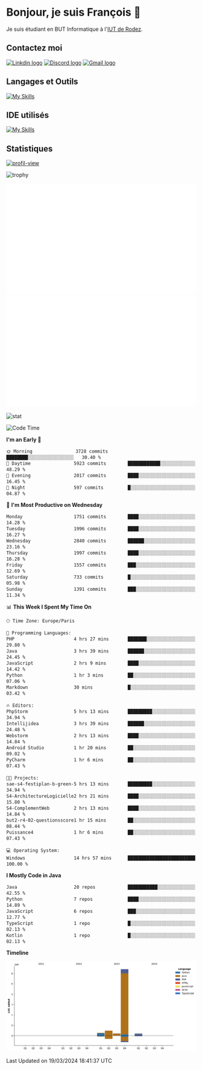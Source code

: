 # Bonjour, je suis François 👋

Je suis étudiant en BUT Informatique à l'[IUT de Rodez](https://iut-rodez.fr).

## Contactez moi

<p>
<a href="https://www.linkedin.com/in/fran%C3%A7ois-de-saint-palais-00985327a/" target="blank"><img src="https://img.shields.io/badge/LinkedIn-0077B5?style=for-the-badge&logo=linkedin&logoColor=white" alt="Linkdin logo"/></a>
<a href="https://discord.gg/francis389" target="blank"><img src="https://img.shields.io/badge/Discord-7289DA?style=for-the-badge&logo=discord&logoColor=white" alt="Discord logo" /></a>
<a href="mailto:francois-sp@gmx.fr" target="blank"><img src="https://img.shields.io/badge/Gmail-D14836?style=for-the-badge&logo=gmail&logoColor=white" alt="Gmail logo"/></a> 
</p>

## Langages et Outils

[![My Skills](https://skillicons.dev/icons?i=java,py,kotlin,git,html,css,sass,vue,angular,react,bootstrap,js,ts,php,mysql,sqlite,grafana,linux,windows,figma,postman)](https://skillicons.dev)

## IDE utilisés

[![My Skills](https://skillicons.dev/icons?i=idea,phpstorm,pycharm,androidstudio,vscode,webstorm,eclipse)](https://skillicons.dev)

## Statistiques

[![profil-view](https://komarev.com/ghpvc/?username=francois389&label=Profile%20views&color=0e75b6&style=flat)](https://github.com/ryo-ma/github-profile-trophy)

![trophy](https://github-profile-trophy.vercel.app/?username=Francois389&theme=onedark&column=-1)

![top-lang](https://raw.githubusercontent.com/Francois389/github-stat/master/generated/languages.svg#gh-dark-mode-only)
![](https://raw.githubusercontent.com/Francois389/github-stat/master/generated/overview.svg#gh-dark-mode-only)

![stat](https://github-readme-stats.vercel.app/api?username=francois389&show_icons=true&locale=fr&theme=onedark)

<!--START_SECTION:waka-->
![Code Time](http://img.shields.io/badge/Code%20Time-44%20hrs%2025%20mins-blue)

**I'm an Early 🐤** 

```text
🌞 Morning                3728 commits        ████████░░░░░░░░░░░░░░░░░   30.40 % 
🌆 Daytime                5923 commits        ████████████░░░░░░░░░░░░░   48.29 % 
🌃 Evening                2017 commits        ████░░░░░░░░░░░░░░░░░░░░░   16.45 % 
🌙 Night                  597 commits         █░░░░░░░░░░░░░░░░░░░░░░░░   04.87 % 
```
📅 **I'm Most Productive on Wednesday** 

```text
Monday                   1751 commits        ████░░░░░░░░░░░░░░░░░░░░░   14.28 % 
Tuesday                  1996 commits        ████░░░░░░░░░░░░░░░░░░░░░   16.27 % 
Wednesday                2840 commits        ██████░░░░░░░░░░░░░░░░░░░   23.16 % 
Thursday                 1997 commits        ████░░░░░░░░░░░░░░░░░░░░░   16.28 % 
Friday                   1557 commits        ███░░░░░░░░░░░░░░░░░░░░░░   12.69 % 
Saturday                 733 commits         █░░░░░░░░░░░░░░░░░░░░░░░░   05.98 % 
Sunday                   1391 commits        ███░░░░░░░░░░░░░░░░░░░░░░   11.34 % 
```


📊 **This Week I Spent My Time On** 

```text
🕑︎ Time Zone: Europe/Paris

💬 Programming Languages: 
PHP                      4 hrs 27 mins       ███████░░░░░░░░░░░░░░░░░░   29.80 % 
Java                     3 hrs 39 mins       ██████░░░░░░░░░░░░░░░░░░░   24.45 % 
JavaScript               2 hrs 9 mins        ████░░░░░░░░░░░░░░░░░░░░░   14.42 % 
Python                   1 hr 3 mins         ██░░░░░░░░░░░░░░░░░░░░░░░   07.06 % 
Markdown                 30 mins             █░░░░░░░░░░░░░░░░░░░░░░░░   03.42 % 

🔥 Editors: 
PhpStorm                 5 hrs 13 mins       █████████░░░░░░░░░░░░░░░░   34.94 % 
Intellijidea             3 hrs 39 mins       ██████░░░░░░░░░░░░░░░░░░░   24.48 % 
Webstorm                 2 hrs 13 mins       ████░░░░░░░░░░░░░░░░░░░░░   14.84 % 
Android Studio           1 hr 20 mins        ██░░░░░░░░░░░░░░░░░░░░░░░   09.02 % 
PyCharm                  1 hr 6 mins         ██░░░░░░░░░░░░░░░░░░░░░░░   07.43 % 

🐱‍💻 Projects: 
sae-s4-festiplan-b-green-5 hrs 13 mins       █████████░░░░░░░░░░░░░░░░   34.94 % 
S4-ArchitectureLogicielle2 hrs 21 mins       ████░░░░░░░░░░░░░░░░░░░░░   15.80 % 
S4-ComplementWeb         2 hrs 13 mins       ████░░░░░░░░░░░░░░░░░░░░░   14.84 % 
but2-r4-02-questionsscore1 hr 15 mins        ██░░░░░░░░░░░░░░░░░░░░░░░   08.44 % 
Puissance4               1 hr 6 mins         ██░░░░░░░░░░░░░░░░░░░░░░░   07.43 % 

💻 Operating System: 
Windows                  14 hrs 57 mins      █████████████████████████   100.00 % 
```

**I Mostly Code in Java** 

```text
Java                     20 repos            ███████████░░░░░░░░░░░░░░   42.55 % 
Python                   7 repos             ████░░░░░░░░░░░░░░░░░░░░░   14.89 % 
JavaScript               6 repos             ███░░░░░░░░░░░░░░░░░░░░░░   12.77 % 
TypeScript               1 repo              █░░░░░░░░░░░░░░░░░░░░░░░░   02.13 % 
Kotlin                   1 repo              █░░░░░░░░░░░░░░░░░░░░░░░░   02.13 % 
```



**Timeline**

![Lines of Code chart](https://raw.githubusercontent.com/Francois389/Francois389/main/assets/bar_graph.png)


 Last Updated on 19/03/2024 18:41:37 UTC
<!--END_SECTION:waka-->
